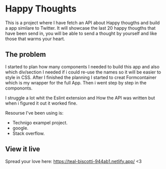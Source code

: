 # Happy Thoughts

This is a project where I have fetch an API about Happy thougths and build a app similare to Twitter. It will showcase the last 20 happy thougths that have been send in, you will be able to send a thought by yourself and like those that warms your heart. 

## The problem

I started to plan how many components I needed to build this app and also which div/section I needed if i could re-use the names so it will be easier to style in CSS. After I finished the planning I started to creat Formcontainer which is my wrapper for the full App. Then i went step by step in the compononts. 

I struggle a lot whit the Eslint extension and How the API was written but when i figured it out it worked fine. 

Resourse I've been using is: 
- Technigo exampel project. 
- google. 
- Stack overflow. 

## View it live

Spread your love here: https://teal-biscotti-944ab1.netlify.app/ <3 
